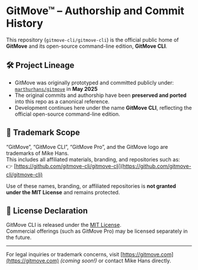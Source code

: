 # GitMove™ – Authorship and Commit History

This repository (`gitmove-cli/gitmove-cli`) is the official public home of **GitMove** and its open-source command-line edition, **GitMove CLI**.

## 🛠️ Project Lineage

- GitMove was originally prototyped and committed publicly under:
  [`marthurhans/gitmove`](https://github.com/marthurhans/gitmove) in **May 2025**
- The original commits and authorship have been **preserved and ported** into this repo as a canonical reference.
- Development continues here under the name **GitMove CLI**, reflecting the official open-source command-line edition.

## 🔐 Trademark Scope

“GitMove”, “GitMove CLI”, “GitMove Pro”, and the GitMove logo are trademarks of Mike Hans.  
This includes all affiliated materials, branding, and repositories such as:  
👉 [https://github.com/gitmove-cli/gitmove-cli](https://github.com/gitmove-cli/gitmove-cli)

Use of these names, branding, or affiliated repositories is **not granted under the MIT License** and remains protected.

## 📜 License Declaration

GitMove CLI is released under the [MIT License](./LICENSE.md).  
Commercial offerings (such as GitMove Pro) may be licensed separately in the future.

---

For legal inquiries or trademark concerns, visit [https://gitmove.com](https://gitmove.com) *(coming soon!)* or contact Mike Hans directly.
